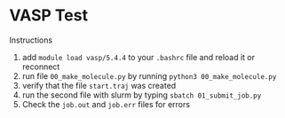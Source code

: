 # VASP Test
Instructions
1. add `module load vasp/5.4.4` to your `.bashrc` file and reload it or reconnect 
2. run file `00_make_molecule.py` by running `python3 00_make_molecule.py`
3. verify that the file `start.traj` was created 
4. run the second file with slurm by typing `sbatch 01_submit_job.py`
5. Check the `job.out` and `job.err` files for errors
